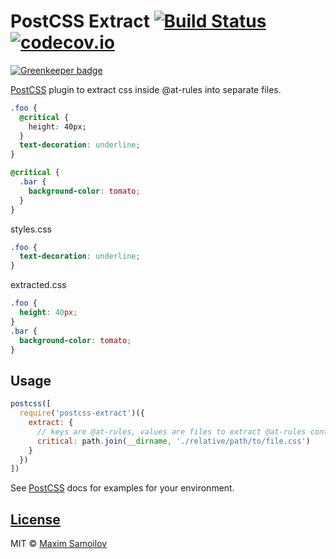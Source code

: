 # PostCSS Extract [![Build Status][ci-img]][ci] [![codecov.io][codecov-img]][codecov]

[![Greenkeeper badge](https://badges.greenkeeper.io/Nitive/postcss-extract.svg)](https://greenkeeper.io/)

[PostCSS] plugin to extract css inside @at-rules into separate files.

[PostCSS]:     https://github.com/postcss/postcss
[ci-img]:      https://travis-ci.org/Nitive/postcss-extract.svg
[ci]:          https://travis-ci.org/Nitive/postcss-extract
[codecov-img]: https://codecov.io/github/Nitive/postcss-extract/coverage.svg?branch=master
[codecov]:     https://codecov.io/github/Nitive/postcss-extract?branch=master

```css
.foo {
  @critical {
    height: 40px;
  }
  text-decoration: underline;
}

@critical {
  .bar {
    background-color: tomato;
  }
}
```

styles.css
```css
.foo {
  text-decoration: underline;
}
```

extracted.css
```css
.foo {
  height: 40px;
}
.bar {
  background-color: tomato;
}
```

## Usage

```js
postcss([
  require('postcss-extract')({
    extract: {
      // keys are @at-rules, values are files to extract @at-rules content
      critical: path.join(__dirname, './relative/path/to/file.css')
    }
  })
])
```

See [PostCSS] docs for examples for your environment.

## [License](/LICENSE)
MIT © [Maxim Samoilov](http://twitter.com/_nitive)

